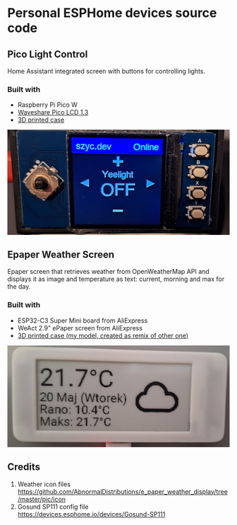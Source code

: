 # Personal ESPHome devices source code 

## Pico Light Control
Home Assistant integrated screen with buttons for controlling lights.
### Built with
- Raspberry Pi Pico W
- [Waveshare Pico LCD 1.3](https://www.waveshare.com/wiki/Pico-LCD-1.3)
- [3D printed case](https://www.printables.com/model/736288-raspberry-pico-rp2040-case)

![image](pico-light-control/photo.jpg)

## Epaper Weather Screen
Epaper screen that retrieves weather from OpenWeatherMap API and displays it as image and temperature as text: current, morning and max for the day.
### Built with
- ESP32-C3 Super Mini board from AliExpress
- WeAct 2.9" ePaper screen from AliExpress
- [3D printed case (my model, created as remix of other one)](https://www.printables.com/model/1302545-weact-29-epaper-case-remix)

![image](epaper-weather-screen/photo.jpg)

## Credits
1. Weather icon files \
https://github.com/AbnormalDistributions/e_paper_weather_display/tree/master/pic/icon
2. Gosund SP111 config file \
https://devices.esphome.io/devices/Gosund-SP111
